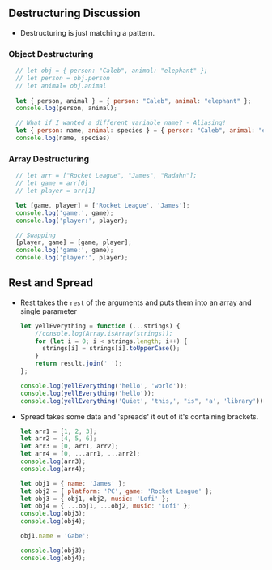 ## Destructuring Discussion

- Destructuring is just matching a pattern.

### Object Destructuring

  ```js
    // let obj = { person: "Caleb", animal: "elephant" };
    // let person = obj.person
    // let animal= obj.animal
    
    let { person, animal } = { person: "Caleb", animal: "elephant" };
    console.log(person, animal);

    // What if I wanted a different variable name? - Aliasing!
    let { person: name, animal: species } = { person: "Caleb", animal: "elephant" };
    console.log(name, species)
  ```

### Array Destructuring

  ```js
    // let arr = ["Rocket League", "James", "Radahn"];
    // let game = arr[0]
    // let player = arr[1]

    let [game, player] = ['Rocket League', 'James'];
    console.log('game:', game);
    console.log('player:', player);

    // Swapping
    [player, game] = [game, player];
    console.log('game:', game);
    console.log('player:', player);
  ```

## Rest and Spread

- Rest takes the `rest` of the arguments and puts them into an array and single parameter

  ```js
  let yellEverything = function (...strings) {
      //console.log(Array.isArray(strings));
      for (let i = 0; i < strings.length; i++) {
        strings[i] = strings[i].toUpperCase();
      }
      return result.join(' ');
  };

  console.log(yellEverything('hello', 'world'));
  console.log(yellEverything('hello'));
  console.log(yellEverything('Quiet', 'this,', "is", 'a', 'library'));
  ```

- Spread takes some data and 'spreads' it out of it's containing brackets.

  ```js
  let arr1 = [1, 2, 3];
  let arr2 = [4, 5, 6];
  let arr3 = [0, arr1, arr2];
  let arr4 = [0, ...arr1, ...arr2];
  console.log(arr3);
  console.log(arr4);
  
  let obj1 = { name: 'James' };
  let obj2 = { platform: 'PC', game: 'Rocket League' };
  let obj3 = { obj1, obj2, music: 'Lofi' };
  let obj4 = { ...obj1, ...obj2, music: 'Lofi' };
  console.log(obj3);
  console.log(obj4);
  
  obj1.name = 'Gabe';
  
  console.log(obj3);
  console.log(obj4);